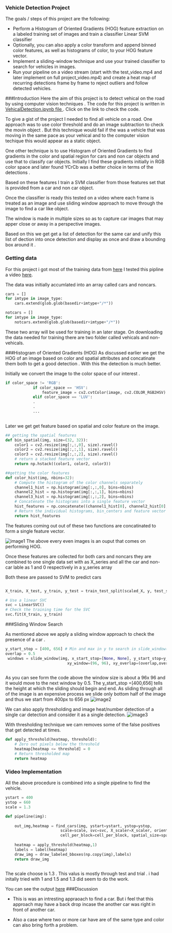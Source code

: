 ### **Vehicle Detection Project**

The goals / steps of this project are the following:
* Perform a Histogram of Oriented Gradients (HOG) feature extraction on a labeled training set of images and train a classifier Linear SVM classifier
* Optionally, you can also apply a color transform and append binned color features, as well as histograms of color, to your HOG feature vector. 
* Implement a sliding-window technique and use your trained classifier to search for vehicles in images.
* Run your pipeline on a video stream (start with the test_video.mp4 and later implement on full project_video.mp4) and create a heat map of recurring detections frame by frame to reject outliers and follow detected vehicles.

[//]: # (Image References)
[image1]: output_images/hog.png 
[image2]: output_images/multiple_detection.png
[image3]: output_images/detection_heat_map.png

###Introduction
Here  the aim of this  project is to detect vehical on the road by using computer
vision techniques . The code for this project is written in 
[VehicalDetection.ipynb file ](VehicalDetection.ipynb). Click on the link to check the code.

To give a gist of the project I needed to find all vehicle on a road. 
One approach was to use color threshold and do an image subtraction to check the movin object .
But this technique would fail if the was a vehicle that was moving in the same pace as your vehical 
and  to the computer vision techique this would appear as a static object.

One other technique is to use Histogram of Oriented Gradients  to find gradients in the color and spatial region for cars and non car objects and use that to classify car objects.
Initially I find these gradients initially in RGB color space and later found  YCrCb was a better choice in terms of the detections .


Based on these features I train a SVM classifier from those features set that is provided from a car and non car object.

Once the classifier is ready  this tested on a video where each frame is treated as an image
and use sliding window approach to move through the image to find a car like object.
 
The window is made in multiple sizes so as to capture car images that may apper 
close or away in a perspective images.

Based on this we get get a list of detection for the same car and unify this list of dection into once detection
and display as once  and draw a bounding box around it .


### Getting data
For this project i got most of the training data from  [here](https://s3.amazonaws.com/udacity-sdc/Vehicle_Tracking/vehicles.zip)
I tested this pipline a video [here](project_video.mp4).

The data was initially accumlated into an array called cars and noncars.
```python
cars = []
for imtype in image_type:
    cars.extend(glob.glob(basedir+imtype+"/*"))

notcars = []
for imtype in image_type:
    notcars.extend(glob.glob(basedir+imtype+"/*"))

```
These two array will be used for training in an later stage. On downloading the data needed for training 
there are two folder called vehicals and non-vehicals.

###Histogram of Oriented Gradients (HOG)
As discussed earlier we get the HOG of an image based on color and spatial attributes and concatinate them both to get a 
good detection . With this the detection is much better.

Initially we convert the image to the color space of our interest .
```python
if color_space != 'RGB':
            if color_space == 'HSV':
                feature_image = cv2.cvtColor(image, cv2.COLOR_RGB2HSV)
            elif color_space == 'LUV':
            .
            .
            ...
           
```

Later we get get feature based on spatial and color  feature on the image.
```python
## getting the spatial features
def bin_spatial(img, size=(32, 32)):
    color1 = cv2.resize(img[:,:,0], size).ravel()
    color2 = cv2.resize(img[:,:,1], size).ravel()
    color3 = cv2.resize(img[:,:,2], size).ravel()
    # return a stacked feature vector
    return np.hstack((color1, color2, color3))

##getting the color features
def color_hist(img, nbins=32):
    # Compute the histogram of the color channels separately
    channel1_hist = np.histogram(img[:,:,0], bins=nbins)
    channel2_hist = np.histogram(img[:,:,1], bins=nbins)
    channel3_hist = np.histogram(img[:,:,2], bins=nbins)
    # Concatenate the histograms into a single feature vector
    hist_features = np.concatenate((channel1_hist[0], channel2_hist[0], channel3_hist[0]))
    # Return the individual histograms, bin_centers and feature vector
    return hist_features

```
The features coming out out of these two functions are concatinated  to form a single feature vector.

![image1]
The above every even images is an ouput that comes on performing HOG.
 
Once these features are collected for both cars and noncars they are combined to one single data set with
as X_series and all the car and non-car lable as 1 and 0 respectively in a y_series array

Both these are passed to SVM to predict cars
```python

X_train, X_test, y_train, y_test = train_test_split(scaled_X, y, test_size=0.2, random_state=rand_state)

# Use a linear SVC 
svc = LinearSVC()
# Check the training time for the SVC
svc.fit(X_train, y_train)
```
###Sliding Window Search

As mentioned above we apply a sliding window approach to check the presence of a car .
```python
y_start_stop = [400, 656] # Min and max in y to search in slide_window()
overlap = 0.5
 windows = slide_window(img, x_start_stop=[None, None], y_start_stop=y_start_stop,
                           xy_window=(96, 96), xy_overlap=(overlap,overlap))
   
```
As you can see form the code above the window size is about a 96x 96  and it would move to the next window by 0.5.
The y_start_stop =[400,656] tells the height at which the sliding should begin and end.
As sliding through all of the image is an expensive process we slide only bottom half of the image and thus we start from 400px to 656 px
![image2]

We can also apply thresholding and image heat/number detection of a single car detection
and consider it as a single detection.
![image3]

With thresholding technique we cam removes some of the false positives that get detected at times.

```python
def apply_threshold(heatmap, threshold):
    # Zero out pixels below the threshold
    heatmap[heatmap <= threshold] = 0
    # Return thresholded map
    return heatmap
```

### Video Implementation
All the above procedure is combined into a single pipeline to find the vehicle.
```python
ystart = 400
ystop = 660
scale = 1.3

def pipeline(img):
    
    out_img,heatmap = find_cars(img, ystart=ystart, ystop=ystop, 
                        scale=scale, svc=svc, X_scaler=X_scaler, orient=orient, pix_per_cell=pix_per_cell,
                        cell_per_block=cell_per_block, spatial_size=spatial_size, hist_bins=hist_bins)
    
    heatmap = apply_threshold(heatmap,1)
    labels = label(heatmap)
    draw_img = draw_labeled_bboxes(np.copy(img),labels)
    return draw_img
    
```
The scale choose is 1.3 . This valus is mostly through test and trial . i had initally tried with 1 and 1.5
and 1.3 did seem to do the work.

You can see the output [here](project_video_result.mp4)
###Discussion

* This is was an intresting appraoach to find a car. But i feel that this approach may
have a back drop incase  the  another car  was right in front of another car.

* Also a case where two or more car have are of the same type and color  can also  bring forth a problem.




